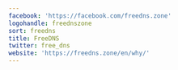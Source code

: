 ```yaml
---
facebook: 'https://facebook.com/freedns.zone'
logohandle: freednszone
sort: freedns
title: FreeDNS
twitter: free_dns
website: 'https://freedns.zone/en/why/'
---
```

